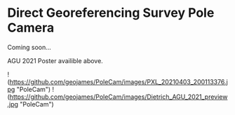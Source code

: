 # Direct Georeferencing Survey Pole Camera

Coming soon...

AGU 2021 Poster availible above.

!(https://github.com/geojames/PoleCam/images/PXL_20210403_200113376.jpg "PoleCam")
!(https://github.com/geojames/PoleCam/images/Dietrich_AGU_2021_preview.jpg "PoleCam")
